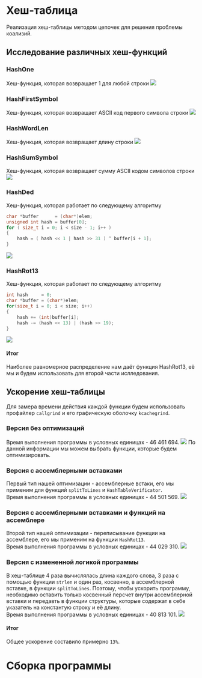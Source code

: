 # Хеш-таблица
Реализация хеш-таблицы методом цепочек для решения проблемы коализий.
## Исследование различных хеш-функций
### HashOne
Хеш-функция, которая возвращает 1 для любой строки
![](https://github.com/vihlancevk/hash-table/blob/main/res/hashTableImages/(1)HashOne.png)
### HashFirstSymbol
Хеш-функция, которая возвращает ASCII код первого символа строки
![](https://github.com/vihlancevk/hash-table/blob/main/res/hashTableImages/(2)HashFirstSymbol.png)
### HashWordLen
Хеш-функция, которая возвращает длину строки
![](https://github.com/vihlancevk/hash-table/blob/main/res/hashTableImages/(3)HashWordLen.png)
### HashSumSymbol
Хеш-функция, которая возвращает сумму ASCII кодом символов строки
![](https://github.com/vihlancevk/hash-table/blob/main/res/hashTableImages/(4)HashSumSymbol.png)
### HashDed
Хеш-функция, которая работает по следующему алгоритму
```c
char *buffer      = (char*)elem;
unsigned int hash = buffer[0];
for ( size_t i = 0; i < size - 1; i++ )
{
    hash = ( hash << 1 | hash >> 31 ) ^ buffer[i + 1];
}
```
![](https://github.com/vihlancevk/hash-table/blob/main/res/hashTableImages/(5)HashDed.png)
### HashRot13
Хеш-функция, которая работает по следующему алгоритму
```c
int hash     = 0;
char *buffer = (char*)elem;
for(size_t i = 0; i < size; i++)
{
    hash += (int)buffer[i];
    hash -= (hash << 13) | (hash >> 19);
}
```
![](https://github.com/vihlancevk/hash-table/blob/main/res/hashTableImages/(6)HashRot13.png)
#### Итог
Наиболее равномерное распределение нам даёт функция HashRot13, её мы и будем использовать для второй части ислледования.
## Ускорение хеш-таблицы
Для замера времени действия каждой функции будем использовать профайлер `callgrind` и его графическую оболочку `kcachegrind`.
### Версия без оптимизаций
Время выполнения программы в условных единицах - 46 461 694.
![](https://github.com/vihlancevk/hash-table/blob/main/optimizations/(1)no_optimizations.png)
По данной информации мы можем выбрать функции, которые будем оптимизировать.
### Версия с ассемблерными вставками
Первый тип нашей оптимизации - ассемблерные встаки, его мы применим для функций `splitToLines` и `HashTableVerificator`.  
Время выполнения программы в условных единицах - 44 501 569.
![](https://github.com/vihlancevk/hash-table/blob/main/optimizations/(2)asm_insert_optimization.png)
### Версия с ассемблерными вставками и функций на ассемблере
Второй тип нашей оптимизации - переписывание функции на ассемблере, его мы применим на функции `HashRot13`.  
Время выполнения программы в условных единицах - 44 029 310.
![](https://github.com/vihlancevk/hash-table/blob/main/optimizations/(3)asm_fun_optimization.png)
### Версия с измененной логикой программы
В хеш-таблице 4 раза вычислялась длина каждого слова, 3 раза с помощью функции `strlen` и один раз, косвенно, в ассемблерной вставке, в функции `splitToLines`. Поэтому, чтобы ускорить программу, необходимо оставить только косвенный персчет внутри ассемблерной вставки и передавть в функции структуры, которые содержат в себе указатель на константую строку и её длину.  
Время выполнения программы в условных единицах - 40 813 101.
![](https://github.com/vihlancevk/hash-table/blob/main/optimizations/(4)no_strlen_optimization.png)
#### Итог
Общее ускорение составило примерно `13%`.
# Сборка программы

